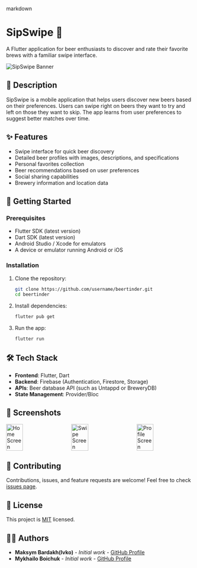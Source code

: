markdown
# SipSwipe 🍺

A Flutter application for beer enthusiasts to discover and rate their favorite brews with a familiar swipe interface.

![SipSwipe Banner](https://via.placeholder.com/800x200/FFB900/000000?text=BeerTinder)

## 📝 Description

SipSwipe is a mobile application that helps users discover new beers based on their preferences. Users can swipe right on beers they want to try and left on those they want to skip. The app learns from user preferences to suggest better matches over time.

## ✨ Features

- Swipe interface for quick beer discovery
- Detailed beer profiles with images, descriptions, and specifications
- Personal favorites collection
- Beer recommendations based on user preferences
- Social sharing capabilities
- Brewery information and location data

## 🚀 Getting Started

### Prerequisites

- Flutter SDK (latest version)
- Dart SDK (latest version)
- Android Studio / Xcode for emulators
- A device or emulator running Android or iOS

### Installation

1. Clone the repository:
   ```bash
   git clone https://github.com/username/beertinder.git
   cd beertinder
   ```

2. Install dependencies:
   ```bash
   flutter pub get
   ```

3. Run the app:
   ```bash
   flutter run
   ```

## 🛠️ Tech Stack

- **Frontend**: Flutter, Dart
- **Backend**: Firebase (Authentication, Firestore, Storage)
- **APIs**: Beer database API (such as Untappd or BreweryDB)
- **State Management**: Provider/Bloc

## 📱 Screenshots

<div style="display: flex; justify-content: space-between;">
    <img src="https://via.placeholder.com/200x400/FFB900/000000?text=Home" alt="Home Screen" width="30%"/>
    <img src="https://via.placeholder.com/200x400/FFB900/000000?text=Swipe" alt="Swipe Screen" width="30%"/>
    <img src="https://via.placeholder.com/200x400/FFB900/000000?text=Profile" alt="Profile Screen" width="30%"/>
</div>

## 🤝 Contributing

Contributions, issues, and feature requests are welcome! Feel free to check [issues page](https://github.com/username/beertinder/issues).

## 📄 License

This project is [MIT](LICENSE) licensed.

## 👨‍💻 Authors

- **Maksym Bardakh(Ivko)** - *Initial work* - [GitHub Profile](https://github.com/Zu9zwan9)
- **Mykhailo Boichuk** - *Initial work* - [GitHub Profile](https://github.com/MrBlack117)
```
